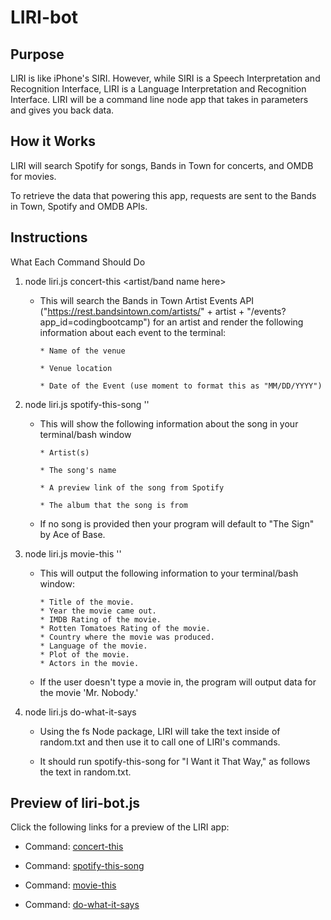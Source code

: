 # LIRI-bot

## **Purpose**

LIRI is like iPhone's SIRI. However, while SIRI is a Speech Interpretation and Recognition Interface, LIRI is a Language Interpretation and Recognition Interface. LIRI will be a command line node app that takes in parameters and gives you back data.

## **How it Works**

LIRI will search Spotify for songs, Bands in Town for concerts, and OMDB for movies.

To retrieve the data that powering this app, requests are sent to the Bands in Town, Spotify and OMDB APIs.


## **Instructions**

What Each Command Should Do

1. node liri.js concert-this <artist/band name here>

      * This will search the Bands in Town Artist Events API ("https://rest.bandsintown.com/artists/" + artist + "/events?app_id=codingbootcamp") for an artist and render the following information about each event to the terminal:

            * Name of the venue

            * Venue location

            * Date of the Event (use moment to format this as "MM/DD/YYYY")


2. node liri.js spotify-this-song '<song name here>'

      * This will show the following information about the song in your terminal/bash window

            * Artist(s)

            * The song's name

            * A preview link of the song from Spotify

            * The album that the song is from

      * If no song is provided then your program will default to "The Sign" by Ace of Base.


3. node liri.js movie-this '<movie name here>'

      * This will output the following information to your terminal/bash window:

            * Title of the movie.
            * Year the movie came out.
            * IMDB Rating of the movie.
            * Rotten Tomatoes Rating of the movie.
            * Country where the movie was produced.
            * Language of the movie.
            * Plot of the movie.
            * Actors in the movie.
      * If the user doesn't type a movie in, the program will output data for the movie 'Mr. Nobody.'


4. node liri.js do-what-it-says

      * Using the fs Node package, LIRI will take the text inside of random.txt and then use it to call one of LIRI's commands.

      * It should run spotify-this-song for "I Want it That Way," as follows the text in random.txt.


## **Preview of liri-bot.js**

Click the following links for a preview of the LIRI app:

  * Command: [concert-this](https://drive.google.com/file/d/16zuULD95FXfSwQX6W61v6f-j0pFaURNr/view)

  * Command: [spotify-this-song](https://drive.google.com/file/d/1rlRELZjKE0L3Kb8rxm5Q4De6mOJZFBeT/view)  

  * Command: [movie-this](https://drive.google.com/file/d/12jXBEIdoR_aLzrShfn-5y-RYa24alqde/view)

  * Command: [do-what-it-says](https://drive.google.com/file/d/1_EYH_utw4y3XV7krfvPZWsIWcozQCkJ-/view)
